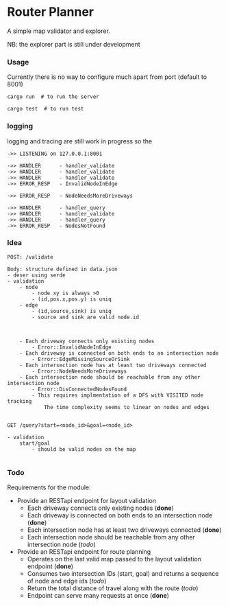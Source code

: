 # Router Planner

A simple map validator and explorer.

NB: the explorer part is still under development



### Usage
Currently there is no way to configure much apart from port (default to 8001)
```
cargo run  # to run the server
```

```
cargo test  # to run test
```

### logging

logging and tracing are still work in progress so the 

```
->> LISTENING on 127.0.0.1:8001

->> HANDLER      - handler_validate
->> HANDLER      - handler_validate
->> HANDLER      - handler_validate
->> ERROR_RESP   - InvalidNodeInEdge

->> ERROR_RESP   - NodeNeedsMoreDriveways

->> HANDLER      - handler_query
->> HANDLER      - handler_validate
->> HANDLER      - handler_query
->> ERROR_RESP   - NodesNotFound
```


### Idea



```
POST: /validate

Body: structure defined in data.json
- deser using serde
- validation
    - node
        - node xy is always >0
        - (id,pos.x,pos.y) is uniq
    - edge
        - (id,source,sink) is uniq
        - source and sink are valid node.id



    - Each driveway connects only existing nodes
        - Error::InvalidNodeInEdge
    - Each driveway is connected on both ends to an intersection node
        - Error::EdgeMissingSourceOrSink
    - Each intersection node has at least two driveways connected
        - Error::NodeNeedsMoreDriveways
    - Each intersection node should be reachable from any other intersection node
        - Error::DisConnectedNodesFound
        - This requires implmentation of a DFS with VISITED node tracking
            The time complexity seems to linear on nodes and edges


GET /query?start=<node_id>&goal=<node_id>

- validation
    start/goal 
        - should be valid nodes on the map


```

### Todo

Requirements for the module:

- Provide an RESTapi endpoint for layout validation
    - Each driveway connects only existing nodes (**done**)
    - Each driveway is connected on both ends to an intersection node (**done**)
    - Each intersection node has at least two driveways connected  (**done**)
    - Each intersection node should be reachable from any other intersection node (*todo*)
- Provide an RESTapi endpoint for route planning
    - Operates on the last valid map passed to the layout validation endpoint (**done**)
    - Consumes two intersection IDs (start, goal) and returns a sequence of node and edge ids (*todo*)
    - Return the total distance of travel along with the route (*todo*)
    - Endpoint can serve many requests at once  (**done**)
